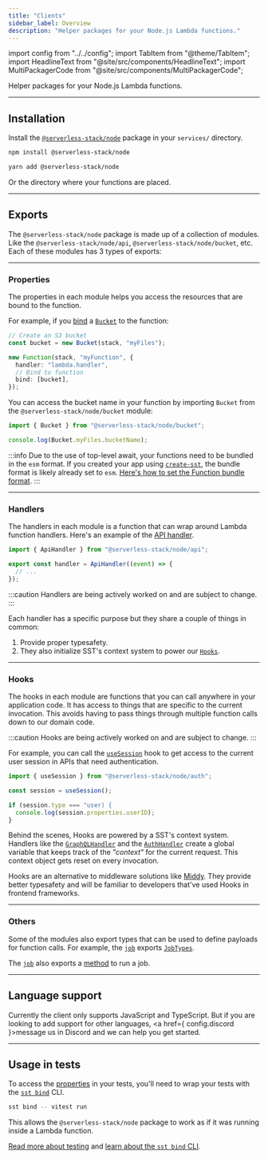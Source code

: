 ```yaml
---
title: "Clients"
sidebar_label: Overview
description: "Helper packages for your Node.js Lambda functions."
---
```


import config from "../../config";
import TabItem from "@theme/TabItem";
import HeadlineText from "@site/src/components/HeadlineText";
import MultiPackagerCode from "@site/src/components/MultiPackagerCode";

<HeadlineText>

Helper packages for your Node.js Lambda functions.

</HeadlineText>

---

## Installation

Install the [`@serverless-stack/node`](https://www.npmjs.com/package/@serverless-stack/node) package in your `services/` directory.

<MultiPackagerCode>
<TabItem value="npm">

```bash
npm install @serverless-stack/node
```

</TabItem>

<TabItem value="yarn">

```bash
yarn add @serverless-stack/node
```

</TabItem>
</MultiPackagerCode>

Or the directory where your functions are placed.

---

## Exports

The `@serverless-stack/node` package is made up of a collection of modules. Like the `@serverless-stack/node/api`, `@serverless-stack/node/bucket`, etc. Each of these modules has 3 types of exports:

---

### Properties

The properties in each module helps you access the resources that are bound to the function.

For example, if you [bind](../resource-binding.md) a [`Bucket`](../constructs/Bucket.md) to the function:

```ts {7}
// Create an S3 bucket
const bucket = new Bucket(stack, "myFiles");

new Function(stack, "myFunction", {
  handler: "lambda.handler",
  // Bind to function
  bind: [bucket],
});
```

You can access the bucket name in your function by importing `Bucket` from the `@serverless-stack/node/bucket` module:

```ts
import { Bucket } from "@serverless-stack/node/bucket";

console.log(Bucket.myFiles.bucketName);
```

:::info
Due to the use of top-level await, your functions need to be bundled in the `esm` format. If you created your app using [`create-sst`](packages/create-sst.md), the bundle format is likely already set to `esm`. [Here's how to set the Function bundle format](constructs/Function.md#format).
:::

---

### Handlers

The handlers in each module is a function that can wrap around Lambda function handlers. Here's an example of the [API handler](api.md#apihandler).

```js
import { ApiHandler } from "@serverless-stack/node/api";

export const handler = ApiHandler((event) => {
  // ...
});
```

:::caution
Handlers are being actively worked on and are subject to change.
:::

Each handler has a specific purpose but they share a couple of things in common:

1. Provide proper typesafety.
2. They also initialize SST's context system to power our [`Hooks`](#hooks).

---

### Hooks

The hooks in each module are functions that you can call anywhere in your application code. It has access to things that are specific to the current invocation. This avoids having to pass things through multiple function calls down to our domain code.

:::caution
Hooks are being actively worked on and are subject to change.
:::

For example, you can call the [`useSession`](auth.md#usesession) hook to get access to the current user session in APIs that need authentication.

```ts
import { useSession } from "@serverless-stack/node/auth";

const session = useSession();

if (session.type === "user) {
  console.log(session.properties.userID);
}
```

Behind the scenes, Hooks are powered by a SST's context system. Handlers like the [`GraphQLHandler`](graphql.md#graphqlhandler) and the [`AuthHandler`](auth.md#authhandler) create a global variable that keeps track of the _"context"_ for the current request. This context object gets reset on every invocation.

Hooks are an alternative to middleware solutions like [Middy](https://middy.js.org). They provide better typesafety and will be familiar to developers that've used Hooks in frontend frameworks.

---

### Others

Some of the modules also export types that can be used to define payloads for function calls. For example, the [`job`](job.md) exports [`JobTypes`](job.md#jobtypes).

The [`job`](job.md) also exports a [method](job.md#run) to run a job.

---

## Language support

Currently the client only supports JavaScript and TypeScript. But if you are looking to add support for other languages, <a href={ config.discord }>message us in Discord</a> and we can help you get started.

---

## Usage in tests

To access the [properties](#properties) in your tests, you'll need to wrap your tests with the [`sst bind`](packages/sst.md#bind) CLI.

```bash
sst bind -- vitest run
```

This allows the `@serverless-stack/node` package to work as if it was running inside a Lambda function.

[Read more about testing](../testing.md) and [learn about the `sst bind` CLI](../testing.md#how-sst-bind-works).
